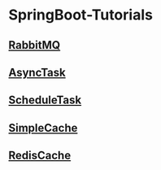 # SpringBoot-Tutorials

## [RabbitMQ](https://github.com/FeiChaoyu/SpringBoot-Tutorials/blob/master/springboot-rabbitmq)



## [AsyncTask](https://github.com/FeiChaoyu/SpringBoot-Tutorials/tree/master/springboot-async-task)



## [ScheduleTask](https://github.com/FeiChaoyu/SpringBoot-Tutorials/tree/master/springboot-schedule-task)



## [SimpleCache](https://github.com/FeiChaoyu/SpringBoot-Tutorials/tree/master/springboot-simple-cache)



## [RedisCache](https://github.com/FeiChaoyu/SpringBoot-Tutorials/tree/master/springboot-redis-cache)

